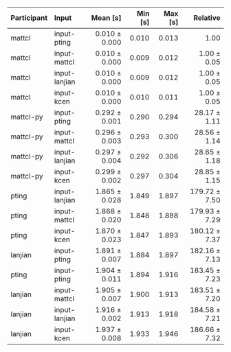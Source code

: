 | Participant | Input | Mean [s] | Min [s] | Max [s] | Relative |
|:---|:---|---:|---:|---:|---:|
| mattcl | input-pting | 0.010 ± 0.000 | 0.010 | 0.013 | 1.00 |
| mattcl | input-mattcl | 0.010 ± 0.000 | 0.009 | 0.012 | 1.00 ± 0.05 |
| mattcl | input-lanjian | 0.010 ± 0.000 | 0.009 | 0.012 | 1.00 ± 0.05 |
| mattcl | input-kcen | 0.010 ± 0.000 | 0.010 | 0.011 | 1.00 ± 0.05 |
| mattcl-py | input-pting | 0.292 ± 0.001 | 0.290 | 0.294 | 28.17 ± 1.11 |
| mattcl-py | input-mattcl | 0.296 ± 0.003 | 0.293 | 0.300 | 28.56 ± 1.14 |
| mattcl-py | input-lanjian | 0.297 ± 0.004 | 0.292 | 0.306 | 28.65 ± 1.18 |
| mattcl-py | input-kcen | 0.299 ± 0.002 | 0.297 | 0.304 | 28.85 ± 1.15 |
| pting | input-lanjian | 1.865 ± 0.028 | 1.849 | 1.897 | 179.72 ± 7.50 |
| pting | input-mattcl | 1.868 ± 0.020 | 1.848 | 1.888 | 179.93 ± 7.29 |
| pting | input-kcen | 1.870 ± 0.023 | 1.847 | 1.893 | 180.12 ± 7.37 |
| lanjian | input-pting | 1.891 ± 0.007 | 1.884 | 1.897 | 182.16 ± 7.13 |
| pting | input-pting | 1.904 ± 0.011 | 1.894 | 1.916 | 183.45 ± 7.23 |
| lanjian | input-mattcl | 1.905 ± 0.007 | 1.900 | 1.913 | 183.51 ± 7.20 |
| lanjian | input-lanjian | 1.916 ± 0.002 | 1.913 | 1.918 | 184.58 ± 7.21 |
| lanjian | input-kcen | 1.937 ± 0.008 | 1.933 | 1.946 | 186.66 ± 7.32 |
